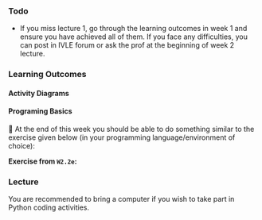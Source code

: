 ### Todo

* If you miss lecture 1, go through the learning outcomes in week 1 and ensure you have achieved all of them. If you face any difficulties, you can post in IVLE forum or ask the prof at the beginning of week 2 lecture.

### Learning Outcomes


#### Activity Diagrams

<panel type="info" header="`W2.1` **Can use basic activity diagrams**" no-close>
  <include src="../../book/modeling/modelingBehaviors/activityDiagrams/full.md" />
</panel>


#### Programing Basics


<panel type="warning" header="`W2.2` **Can write a program with conditional execution paths**" no-close>

<panel type="warning" header="`W2.2a` Can explain scripts/programs" no-close>
  <include src="../../programming/scripts/text.md" />
</panel>
<panel type="warning" header="`W2.2b` Can use comments" no-close>
  <include src="../../programming/comments/text.md" />
</panel>
<panel type="warning" header="`W2.2c` Can use existing functions" no-close>
  <include src="../../programming/usingFunctions/text.md" />
</panel>
<panel type="warning" header="`W2.2d` Can use booleans" no-close>
  <include src="../../programming/booleans/text.md" />
</panel>
<panel type="warning" header="`W2.2e` Can use `if` statements" no-close>
  <include src="../../programming/if/text.md" />
</panel>
<p/>

:dart: At the end of this week you should be able to do something similar to the exercise given below (in your programming language/environment of choice):

<panel header=" Evidence of achieving the LO" no-close>

**Exercise from `W2.2e`:**<br>
  <include src="../../programming/if/e-grades.md" /><p/>
  <include src="../../programming/if/e-gradeAnalyzerExtended.md" />
</panel>
  
</panel>



### Lecture

You are recommended to bring a computer if you wish to take part in Python coding activities.